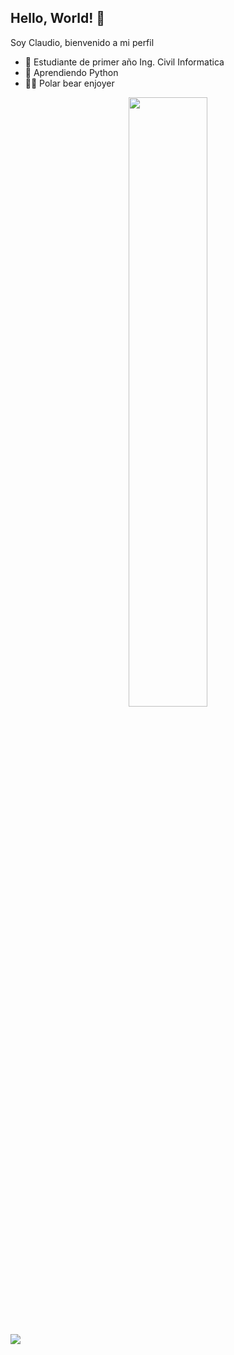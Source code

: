 ## Hello, World! 👋

Soy Claudio, bienvenido a mi perfil
- :seedling: Estudiante de primer año Ing. Civil Informatica
- :snake: Aprendiendo Python
- 🐻‍❄️ Polar bear enjoyer



<div align="center">
  <img width = "50%" src="https://media.giphy.com/media/v1.Y2lkPTc5MGI3NjExMXAycGVkbjE4ZnVwbDBtdmZ5OWlzMzdsMnMzcGd4cDFzcTduc2VlOSZlcD12MV9naWZzX3NlYXJjaCZjdD1n/XCsuZw0hWj8B2/giphy.gif">
</div>

## 
![](https://api.visitorbadge.io/api/VisitorHit?user=ClaudiOoOo0&repo=github-visitors-badge&countColor=%#00FFFF)

